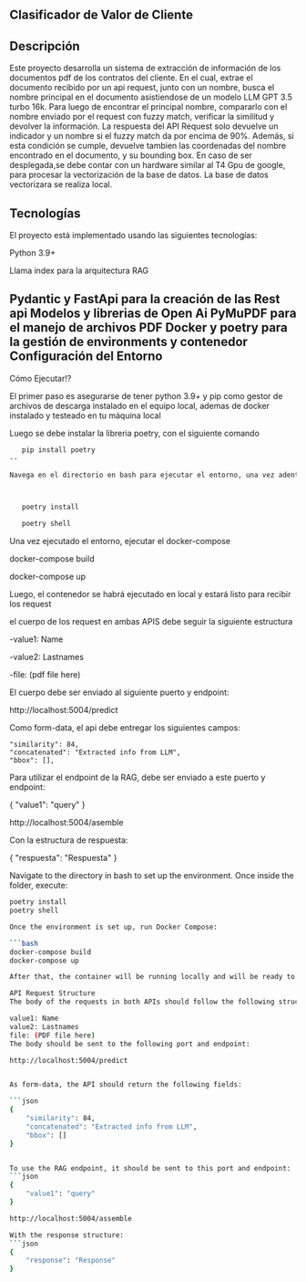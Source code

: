 Clasificador de Valor de Cliente
-

Descripción
-
Este proyecto desarrolla un sistema de extracción de información de los documentos pdf de los contratos del cliente. En el cual, extrae el documento recibido por un api request, junto con un nombre, busca el nombre principal en el documento asistiendose de un modelo LLM GPT 3.5 turbo 16k. Para luego de encontrar el principal nombre, compararlo con el nombre enviado por el request con fuzzy match, verificar la similitud y devolver la información. La respuesta del API Request solo devuelve un indicador y un nombre si el fuzzy match da por encima de 90%. Además, si esta condición se cumple, devuelve tambien las coordenadas del nombre encontrado en el documento, y su bounding box. En caso de ser desplegada,se debe contar con un hardware similar al T4 Gpu de google, para procesar la vectorización de la base de datos. La base de datos vectorizara se realiza local.



Tecnologías
-
El proyecto está implementado usando las siguientes tecnologías:

Python 3.9+

Llama index para la arquitectura RAG

Pydantic y FastApi para la creación de las Rest api
Modelos y librerias de Open Ai 
PyMuPDF para el manejo de archivos PDF 
Docker y poetry para la gestión de environments y contenedor
Configuración del Entorno
-
Cómo Ejecutar!?

El primer paso es asegurarse de tener python 3.9+ y pip como gestor de archivos de descarga instalado en el equipo local, ademas de docker instalado y testeado en tu máquina local

Luego se debe instalar la libreria poetry, con el siguiente comando


```bash
   pip install poetry
--

Navega en el directorio en bash para ejecutar el entorno, una vez adentro de la carpeta, ejecutar:



   poetry install

   poetry shell
```

Una vez ejecutado el entorno, ejecutar el docker-compose

docker-compose build

docker-compose up

Luego, el contenedor se habrá ejecutado en local y estará listo para recibir los request


el cuerpo de los request en ambas APIS debe seguir la siguiente estructura

-value1: Name

-value2: Lastnames

-file: (pdf file here)

El cuerpo debe ser enviado al siguiente puerto y endpoint:

http://localhost:5004/predict


Como form-data, el api debe entregar los siguientes campos:


    "similarity": 84,
    "concatenated": "Extracted info from LLM",
    "bbox": [],

Para utilizar el endpoint de la RAG, debe ser enviado a este puerto y endpoint:

{
    "value1": "query"
}

http://localhost:5004/asemble

Con la estructura de respuesta:

{
    "respuesta": "Respuesta"
}


Navigate to the directory in bash to set up the environment. Once inside the folder, execute:


```bash
poetry install
poetry shell

Once the environment is set up, run Docker Compose:

```bash
docker-compose build
docker-compose up

After that, the container will be running locally and will be ready to receive requests.

API Request Structure
The body of the requests in both APIs should follow the following structure:

value1: Name
value2: Lastnames
file: (PDF file here)
The body should be sent to the following port and endpoint:

http://localhost:5004/predict


As form-data, the API should return the following fields:

```json
{
    "similarity": 84,
    "concatenated": "Extracted info from LLM",
    "bbox": []
}


To use the RAG endpoint, it should be sent to this port and endpoint:
```json
{
    "value1": "query"
}

http://localhost:5004/assemble

With the response structure:
```json
{
    "response": "Response"
}

